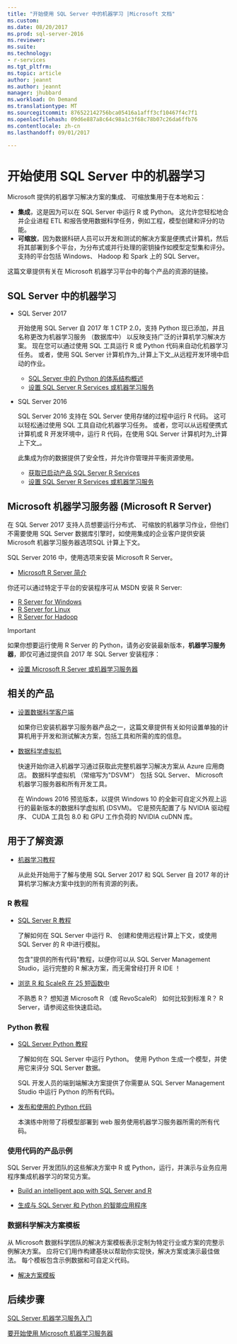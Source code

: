 ```yaml
---
title: "开始使用 SQL Server 中的机器学习 |Microsoft 文档"
ms.custom: 
ms.date: 08/20/2017
ms.prod: sql-server-2016
ms.reviewer: 
ms.suite: 
ms.technology:
- r-services
ms.tgt_pltfrm: 
ms.topic: article
author: jeannt
ms.author: jeannt
manager: jhubbard
ms.workload: On Demand
ms.translationtype: MT
ms.sourcegitcommit: 876522142756bca05416a1afff3cf10467f4c7f1
ms.openlocfilehash: 09d6e887a8c64c98a1c3f68c78b07c26da6ffb76
ms.contentlocale: zh-cn
ms.lasthandoff: 09/01/2017

---
```

# <a name="getting-started-with-machine-learning-in-sql-server"></a>开始使用 SQL Server 中的机器学习

Microsoft 提供的机器学习解决方案的集成、 可缩放集用于在本地和云：

+ **集成**，这是因为可以在 SQL Server 中运行 R 或 Python。 这允许您轻松地合并企业进程 ETL 和报告使用数据科学任务，例如工程，模型创建和评分的功能。
+ **可缩放**，因为数据科研人员可以开发和测试的解决方案是便携式计算机，然后将其部署到多个平台，为分布式或并行处理的密钥操作如模型定型集和评分。 支持的平台包括 Windows、 Hadoop 和 Spark 上的 SQL Server。

这篇文章提供有关在 Microsoft 机器学习平台中的每个产品的资源的链接。

## <a name="machine-learning-in-sql-server"></a>SQL Server 中的机器学习

+ SQL Server 2017

  开始使用 SQL Server 自 2017 年 1 CTP 2.0，支持 Python 现已添加，并且名称更改为机器学习服务 （数据库中） 以反映支持广泛的计算机学习解决方案。 现在您可以通过使用 SQL 工具运行 R 或 Python 代码来自动化机器学习任务。 或者，使用 SQL Server 计算机作为_计算上下文_从远程开发环境中启动的作业。

    + [SQL Server 中的 Python 的体系结构概述](python/architecture-overview-sql-server-python.md)
    + [设置 SQL Server R Services 或机器学习服务](../advanced-analytics/r/set-up-sql-server-r-services-in-database.md)

+ SQL Server 2016

  SQL Server 2016 支持在 SQL Server 使用存储的过程中运行 R 代码。 这可以轻松通过使用 SQL 工具自动化机器学习任务。 或者，您可以从远程便携式计算机或 R 开发环境中，运行 R 代码，在使用 SQL Server 计算机时为_计算上下文_。

  此集成为你的数据提供了安全性，并允许你管理并平衡资源使用。

    + [获取已启动产品 SQL Server R Services](r/getting-started-with-sql-server-r-services.md)
    + [设置 SQL Server R Services 或机器学习服务](../advanced-analytics/r/set-up-sql-server-r-services-in-database.md)

## <a name="microsoft-machine-learning-server-microsoft-r-server"></a>Microsoft 机器学习服务器 (Microsoft R Server)

在 SQL Server 2017 支持人员想要运行分布式、 可缩放的机器学习作业，但他们不需要使用 SQL Server 数据库引擎时，如使用集成的企业客户提供安装 Microsoft 机器学习服务器选项SQL 计算上下文。

SQL Server 2016 中，使用选项来安装 Microsoft R Server。
  
  + [Microsoft R Server 简介](https://msdn.microsoft.com/microsoft-r/rserver)
  
你还可以通过特定于平台的安装程序可从 MSDN 安装 R Server:

  + [R Server for Windows](https://msdn.microsoft.com/microsoft-r/rserver-install-windows)
  + [R Server for Linux](https://msdn.microsoft.com/microsoft-r/rserver-install-linux-server)
  + [R Server for Hadoop](https://msdn.microsoft.com/microsoft-r/rserver-install-hadoop)

> [!IMPORTANT]
> 如果你想要运行使用 R Server 的 Python，请务必安装最新版本，**机器学习服务器**，即仅可通过提供自 2017 年 SQL Server 安装程序：
> 
>    + [设置 Microsoft R Server 或机器学习服务器](../advanced-analytics/r/create-a-standalone-r-server.md)

## <a name="related-products"></a>相关的产品

+ [设置数据科学客户端](../advanced-analytics/r/set-up-a-data-science-client.md)

  如果你已安装机器学习服务器产品之一，这篇文章提供有关如何设置单独的计算机用于开发和测试解决方案，包括工具和所需的库的信息。

+ [数据科学虚拟机](../advanced-analytics/r/provision-the-r-server-only-sql-server-2016-enterprise-vm-on-azure.md)

  快速开始你进入机器学习通过获取此完整机器学习解决方案从 Azure 应用商店。 数据科学虚拟机 （常缩写为"DSVM"） 包括 SQL Server、 Microsoft 机器学习服务器和所有开发工具。
  
  在 Windows 2016 预览版本，以提供 Windows 10 的全新可自定义外观上运行的最新版本的数据科学虚拟机 (DSVM)。 它是预先配置了与 NVIDIA 驱动程序、 CUDA 工具包 8.0 和 GPU 工作负荷的 NVIDIA cuDNN 库。

## <a name="resources-for-learning"></a>用于了解资源

+ [机器学习教程](../advanced-analytics/tutorials/machine-learning-services-tutorials.md)

  从此处开始用于了解与使用 SQL Server 2017 和 SQL Server 自 2017 年的计算机学习解决方案中找到的所有资源的列表。

### <a name="r-tutorials"></a>R 教程

+ [SQL Server R 教程](../advanced-analytics/tutorials/sql-server-r-tutorials.md)

   了解如何在 SQL Server 中运行 R、 创建和使用远程计算上下文，或使用 SQL Server 的 R 中进行模拟。
   
   包含"提供的所有代码"教程，以便你可以从 SQL Server Management Studio，运行完整的 R 解决方案，而无需曾经打开 R IDE ！

+ [浏览 R 和 ScaleR 在 25 短函数中](https://docs.microsoft.com/r-server/r/tutorial-r-to-revoscaler)

   不熟悉 R？ 想知道 Microsoft R （或 RevoScaleR） 如何比较到标准 R？ R Server，请参阅这些快速启动。

### <a name="python-tutorials"></a>Python 教程

+ [SQL Server Python 教程](../advanced-analytics/tutorials/sql-server-r-tutorials.md)

  了解如何在 SQL Server 中运行 Python。 使用 Python 生成一个模型，并使用它来评分 SQL Server 数据。

   SQL 开发人员的端到端解决方案提供了你需要从 SQL Server Management Studio 中运行 Python 的所有代码。

+ [发布和使用的 Python 代码](../advanced-analytics/python/publish-consume-python-code.md)

  本演练中附带了将模型部署到 web 服务使用机器学习服务器所需的所有代码。

### <a name="product-samples-with-code"></a>使用代码的产品示例

SQL Server 开发团队的这些解决方案中 R 或 Python，运行，并演示与业务应用程序集成机器学习的常见方案。

+ [Build an intelligent app with SQL Server and R](https://microsoft.github.io/sql-ml-tutorials/R/rentalprediction)

+ [生成与 SQL Server 和 Python 的智能应用程序](https://microsoft.github.io/sql-ml-tutorials/python/rentalprediction/)

### <a name="data-science-solution-templates"></a>数据科学解决方案模板

从 Microsoft 数据科学团队的解决方案模板表示定制为特定行业或方案的完整示例解决方案。 应将它们用作构建基块以帮助你实现快，解决方案或演示最佳做法。 每个模板包含示例数据和可自定义代码。

+ [解决方案模板](../advanced-analytics/tutorials/data-science-scenarios-and-solution-templates.md)

## <a name="next-steps"></a>后续步骤

[SQL Server 机器学习服务入门](../advanced-analytics/r/getting-started-with-sql-server-r-services.md)

[要开始使用 Microsoft 机器学习服务器](../advanced-analytics/r/getting-started-with-microsoft-r-server-standalone.md)

